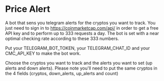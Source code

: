 # Price Alert

A bot that sens you telegram alerts for the cryptos you want to track. You just need to sign in to 
https://coinmarketcap.com/api/ in order to get a free API key and to perform up to 333 requests a day.
The bot is set with a near optimal checking rate according to these 333 numbers.

Put your TELEGRAM_BOT_TOKEN, your TELEGRAM_CHAT_ID and your CMC_API_KEY to make the bot work.

Choose the cryptos you want to track and the alerts you want to set (up alerts and down alerts).
Please note you'll need to put the same cryptos in the 4 fields (cryptos, down_alerts, up_alerts and count) 
